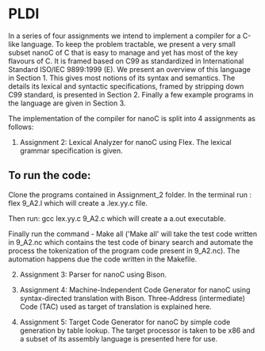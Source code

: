 # PLDI

In a series of four assignments we intend to implement a compiler for a C-like language. To keep the problem tractable, we present a very small subset nanoC of C that is easy to manage and yet has most of the key flavours of C. It is framed based on C99 as standardized in International Standard ISO/IEC
9899:1999 (E). We present an overview of this language in Section 1. This gives most notions of its syntax and semantics. The details its lexical and syntactic specifications, framed by stripping down C99 standard,
is presented in Section 2. Finally a few example programs in the language are given in Section 3.

The implementation of the compiler for nanoC is split into 4 assignments as follows: 


1. Assignment 2: Lexical Analyzer for nanoC using Flex. The lexical grammar specification is given. 
## To run the code: 
Clone the programs contained in Assignment_2 folder.
In the terminal run : flex 9_A2.l which will create a .lex.yy.c file.

Then run: 
gcc lex.yy.c 9_A2.c which will create a a.out executable.

Finally run the command - Make all
('Make all' will take the test code written in 9_A2.nc which contains the test code of binary search and automate the process the tokenization of the program code present in 9_A2.nc). The automation happens due the code written in the Makefile.


2. Assignment 3: Parser for nanoC using Bison. 


3. Assignment 4: Machine-Independent Code Generator for nanoC using syntax-directed translation with Bison. Three-Address (intermediate) Code (TAC) used as target of translation is explained here.


4. Assignment 5: Target Code Generator for nanoC by simple code generation by table lookup. The target processor is taken to be x86 and a subset of its assembly language is presented here for use.